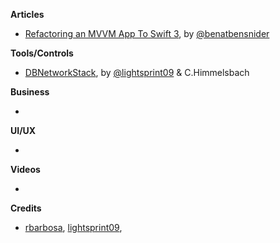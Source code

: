 
**Articles**

* [Refactoring an MVVM App To Swift 3](http://www.bensnider.com/refactoring-an-mvvm-app-to-swift-3.html), by [@benatbensnider](https://twitter.com/benatbensnider)


**Tools/Controls**

* [DBNetworkStack](https://github.com/dbsystel/DBNetworkStack), by [@lightsprint09](https://twitter.com/lightsprint09) & C.Himmelsbach

**Business**

*

**UI/UX**

*

**Videos**

*

**Credits**

* [rbarbosa](https://github.com/rbarbosa), [lightsprint09](https://github.com/lightsprint09),
